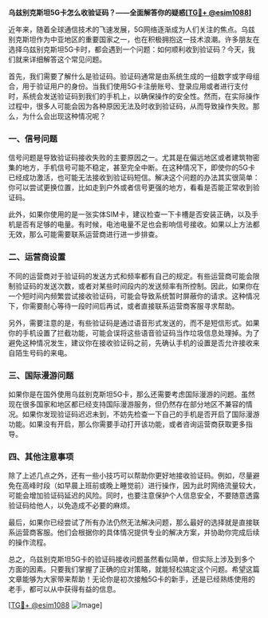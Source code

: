 **乌兹别克斯坦5G卡怎么收验证码？——全面解答你的疑惑[[TG💪+ @esim1088](https://t.me/s/esim1088)]**

近年来，随着全球通信技术的飞速发展，5G网络逐渐成为人们关注的焦点。乌兹别克斯坦作为中亚地区的重要国家之一，也在积极拥抱这一技术浪潮。许多朋友在选择乌兹别克斯坦5G卡时，都会遇到一个问题：如何顺利收到验证码？今天，我们就来详细解答这个常见问题。

首先，我们需要了解什么是验证码。验证码通常是由系统生成的一组数字或字母组合，用于验证用户的身份。当我们使用5G卡注册账号、登录应用或者进行支付时，系统会发送验证码到我们的手机上，以确保操作的安全性。然而，在实际操作过程中，很多人可能会因为各种原因无法及时收到验证码，从而导致操作失败。那么，为什么会出现这种情况呢？

### 一、信号问题

信号问题是导致验证码接收失败的主要原因之一。尤其是在偏远地区或者建筑物密集的地方，手机信号可能不稳定，甚至完全中断。在这种情况下，即使你的5G卡已经成功激活，也可能无法接收到验证码短信。解决这个问题的办法其实很简单：你可以尝试更换位置，比如走到户外或者信号更强的地方，看看是否能正常收到验证码。

此外，如果你使用的是一张实体SIM卡，建议检查一下卡槽是否安装正确，以及手机是否有足够的电量。有时候，电池电量不足也会影响信号接收。如果以上方法都无效，那么可能需要联系运营商进行进一步排查。

### 二、运营商设置

不同的运营商对于验证码的发送方式和频率都有自己的规定。有些运营商可能会限制验证码的发送次数，或者对某些时间段内的发送频率有所控制。因此，如果你在一个短时间内频繁尝试接收验证码，可能会导致系统暂时屏蔽你的请求。这种情况下，你需要耐心等待一段时间后再试，或者直接联系运营商客服寻求帮助。

另外，需要注意的是，有些验证码是通过语音形式发送的，而不是短信形式。如果你的手机设置了拦截功能，可能会误将这些语音验证码当作垃圾信息处理掉。为了避免这种情况发生，建议你在接收验证码之前，先确认手机的设置是否允许接收来自陌生号码的来电。

### 三、国际漫游问题

如果你是在国外使用乌兹别克斯坦5G卡，那么还需要考虑国际漫游的问题。虽然现在很多国家和地区都已经支持国际漫游服务，但仍然存在部分地区不兼容的情况。如果你发现验证码迟迟未到，不妨先检查一下自己的手机是否开启了国际漫游功能。如果没有开启，那么你需要手动打开该功能，或者咨询运营商获取更多指导。

### 四、其他注意事项

除了上述几点之外，还有一些小技巧可以帮助你更好地接收验证码。例如，尽量避免在高峰时段（如早晨上班前或晚上睡觉前）进行操作，因为此时网络流量较大，可能会增加验证码延迟的风险。同时，也要注意保护个人信息安全，不要随意透露验证码给他人，以免造成不必要的麻烦。

最后，如果你已经尝试了所有办法仍然无法解决问题，那么最好的选择就是直接联系运营商客服。他们会根据你的具体情况提供专业的解决方案，并协助你完成后续的操作流程。

总之，乌兹别克斯坦5G卡的验证码接收问题虽然看似简单，但实际上涉及到多个方面的因素。只要我们掌握了正确的应对策略，就能轻松搞定这个问题。希望这篇文章能够为大家带来帮助！无论你是初次接触5G卡的新手，还是已经熟练使用的老手，都可以从中获得有益的信息。

[[TG💪+ @esim1088](https://t.me/s/esim1088) ![Image](https://i.postimg.cc/4NQfJmqS/Snipaste-2025-05-13-00-14-12.png)]